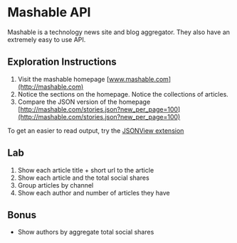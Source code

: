 Mashable API
=============

Mashable is a technology news site and blog aggregator. They also have an extremely easy to use API.

Exploration Instructions
------------------------

1. Visit the mashable homepage [www.mashable.com](http://mashable.com)
2. Notice the sections on the homepage. Notice the collections of articles.
3. Compare the JSON version of the homepage [http://mashable.com/stories.json?new_per_page=100](http://mashable.com/stories.json?new_per_page=100)

To get an easier to read output, try the [JSONView extension](https://chrome.google.com/webstore/detail/jsonview/chklaanhfefbnpoihckbnefhakgolnmc?hl=en)

Lab
---

1. Show each article title + short url to the article
2. Show each article and the total social shares
3. Group articles by channel
4. Show each author and number of articles they have

Bonus
-----

* Show authors by aggregate total social shares
